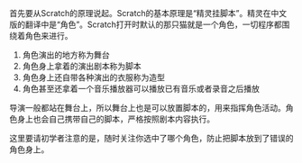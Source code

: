 首先要从Scratch的原理说起。Scratch的基本原理是“精灵挂脚本”。精灵在中文版的翻译中是“角色”。Scratch打开时默认的那只猫就是一个角色，一切程序都围绕着角色来进行。

1. 角色演出的地方称为舞台
2. 角色身上拿着的演出剧本称为脚本
3. 角色身上还自带各种演出的衣服称为造型
4. 角色甚至还拿着一个音乐播放器可以播放已有音乐或者录音之后播放

导演一般都站在舞台上，所以舞台上也是可以放置脚本的，用来指挥角色活动。角色身上也会自己携带自己的脚本，严格按照剧本内容执行。

这里要请初学者注意的是，随时关注你选中了哪个角色，防止把脚本放到了错误的角色身上。

